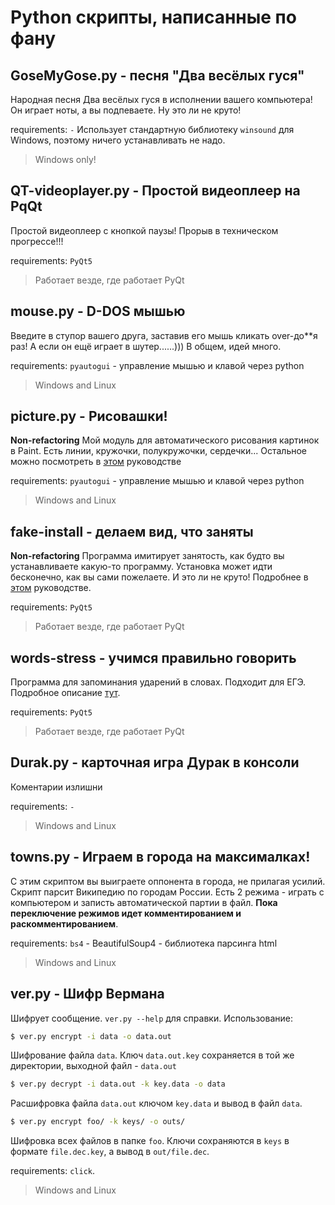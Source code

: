 # Python скрипты, написанные по фану
## GoseMyGose.py - песня "Два весёлых гуся"
Народная песня Два весёлых гуся в исполнении вашего компьютера! Он играет ноты, а вы подпеваете. Ну это ли не круто!

requirements: `-` Использует стандартную библиотеку `winsound` для Windows, поэтому ничего устанавливать не надо. 

> Windows only!

## QT-videoplayer.py - Простой видеоплеер на PqQt
Простой видеоплеер с кнопкой паузы! Прорыв в техническом прогрессе!!! 

requirements: `PyQt5`

> Работает везде, где работает PyQt

## mouse.py - D-DOS мышью
Введите в ступор вашего друга, заставив его мышь кликать over-до\*\*я раз! А если он ещё играет в шутер......))) В общем, идей много.

requirements: `pyautogui` - управление мышью и клавой через python

> Windows and Linux

## picture.py - Рисовашки!
**Non-refactoring**
Мой модуль для автоматического рисования картинок в Paint. Есть линии, кружочки, полукружочки, сердечки... Остальное можно посмотреть в [этом]() руководстве

requirements: `pyautogui` - управление мышью и клавой через python

> Windows and Linux

## fake-install - делаем вид, что заняты
**Non-refactoring**
Программа имитирует занятость, как будто вы устанавливаете какую-то программу. Установка может идти бесконечно, как вы сами пожелаете. И это ли не круто! Подробнее в [этом]() руководстве.

requirements: `PyQt5`

> Работает везде, где работает PyQt

## words-stress - учимся правильно говорить
Программа для запоминания ударений в словах. Подходит для ЕГЭ. Подробное описание [тут](). 

requirements: `PyQt5`

> Работает везде, где работает PyQt

## Durak.py - карточная игра Дурак в консоли
Коментарии излишни 

requirements: `-` 

> Windows and Linux

## towns.py - Играем в города на максималках!
С этим скриптом вы выиграете оппонента в города, не прилагая усилий. Скрипт парсит Википедию по городам России. Есть 2 режима - играть с компьютером и записть автоматической партии в файл. **Пока переключение режимов идет комментированием и раскомментированием**.

requirements: `bs4` - BeautifulSoup4 - библиотека парсинга html

> Windows and Linux     

## ver.py - Шифр Вермана
Шифрует сообщение. `ver.py --help` для справки.
Использование:
```bash 
$ ver.py encrypt -i data -o data.out
```
Шифрование файла `data`. Ключ `data.out.key` сохраняется в той же директории, выходной файл - `data.out`

```bash
$ ver.py decrypt -i data.out -k key.data -o data
```
Расшифровка файла `data.out` ключом `key.data` и вывод в файл `data`.

```bash
$ ver.py encrypt foo/ -k keys/ -o outs/
```
Шифровка всех файлов в папке `foo`. Ключи сохраняются в `keys` в формате `file.dec.key`, а вывод в `out/file.dec`.

requirements: `click`.

> Windows and Linux 
